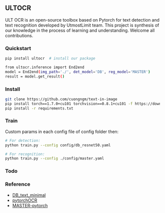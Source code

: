 ## ULTOCR
ULT OCR is an open-source toolbox based on Pytorch for text detection
and text recognition developed by UtmostLimit team. This project is
synthesis of our knowledge in the process of learning and understanding.
Welcome all contributions.


### Quickstart
```bash
pip install ultocr  # install our package

from ultocr.inference import End2end
model = End2end(img_path='./', det_model='DB', reg_model='MASTER')
result = model.get_result()
```


### Install
```bash
git clone https://github.com/cuongngm/text-in-image
pip install torch==1.7.0+cu101 torchvision==0.8.1+cu101 -f https://download.pytorch.org/whl/torch_stable.html
pip install -r requirements.txt
```

### Train
Custom params in each config file of config folder then:
```bash
# For detection:
python train.py --config config/db_resnet50.yaml

# For recognition:
python train.py --config ./config/master.yaml
```
### Todo

### Reference
- [DB_text_minimal](https://github.com/huyhoang17/DB_text_minimal)
- [pytorchOCR](https://github.com/BADBADBADBOY/pytorchOCR)
- [MASTER-pytorch](https://github.com/wenwenyu/MASTER-pytorch)
